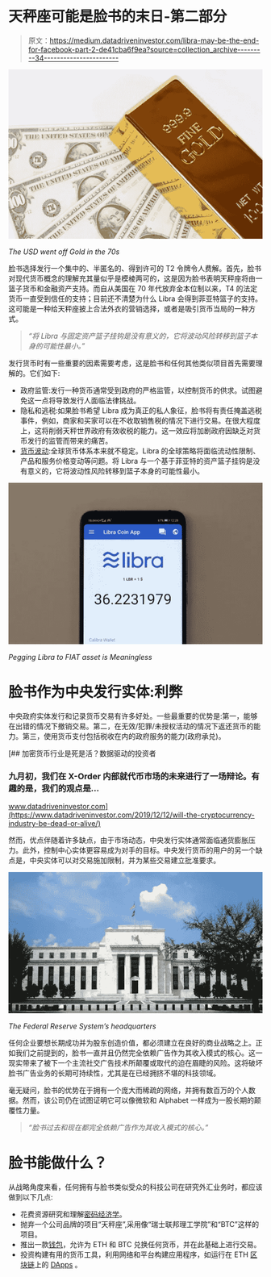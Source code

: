 # 天秤座可能是脸书的末日-第二部分

> 原文：<https://medium.datadriveninvestor.com/libra-may-be-the-end-for-facebook-part-2-de41cba6f9ea?source=collection_archive---------34----------------------->

![](img/7a5482ad9038f9bf5305adde2d3cf192.png)

*The USD went off Gold in the 70s*

脸书选择发行一个集中的、半匿名的、得到许可的 T2 令牌令人费解。首先，脸书对现代货币概念的理解充其量似乎是模棱两可的，这是因为脸书表明天秤座将由一篮子货币和金融资产支持。而自从美国在 70 年代放弃金本位制以来，T4 的法定货币一直受到信任的支持；目前还不清楚为什么 Libra 会得到菲亚特篮子的支持。这可能是一种给天秤座披上合法外衣的营销选择，或者是吸引货币当局的一种方式。

> *“将 Libra 与固定资产篮子挂钩是没有意义的，它将波动风险转移到篮子本身的可能性最小。”*

发行货币时有一些重要的因素需要考虑，这是脸书和任何其他类似项目首先需要理解的。它们如下:

*   政府监管:发行一种货币通常受到政府的严格监管，以控制货币的供求。试图避免这一点将导致发行人面临法律挑战。
*   隐私和逃税:如果脸书希望 Libra 成为真正的私人象征，脸书将有责任掩盖逃税事件，例如，商家和买家可以在不收取销售税的情况下进行交易。在很大程度上，这将削弱天秤世界政府有效收税的能力。这一效应将加剧政府因缺乏对货币发行的监管而带来的痛苦。
*   [货币波动](https://www.kantox.com/en/glossary/currency-volatility/):全球货币体系本来就不稳定。Libra 的全球策略将面临流动性限制、产品和服务价格变动等问题。将 Libra 与一个基于菲亚特的资产篮子挂钩是没有意义的，它将波动性风险转移到篮子本身的可能性最小。

![](img/5c09e5cb5368dc9ecbb8359402e41f6b.png)

*Pegging Libra to FIAT asset is Meaningless*

# 脸书作为中央发行实体:利弊

中央政府实体发行和记录货币交易有许多好处。一些最重要的优势是:第一，能够在出错的情况下撤销交易。第二，在无效/犯罪/未授权活动的情况下返还货币的能力。第三，使用货币支付包括税收在内的政府服务的能力(政府承兑)。

[](https://www.datadriveninvestor.com/2019/12/12/will-the-cryptocurrency-industry-be-dead-or-alive/) [## 加密货币行业是死是活？数据驱动的投资者

### 九月初，我们在 X-Order 内部就代币市场的未来进行了一场辩论。有趣的是，我们的观点是…

www.datadriveninvestor.com](https://www.datadriveninvestor.com/2019/12/12/will-the-cryptocurrency-industry-be-dead-or-alive/) 

然而，优点伴随着许多缺点，由于市场动态，中央发行实体通常面临通货膨胀压力。此外，控制中心实体更容易成为对手的目标。中央发行货币的用户的另一个缺点是，中央实体可以对交易施加限制，并为某些交易建立批准要求。

![](img/c6b8c2b036caee5ca145eefc3e3bddab.png)

*The Federal Reserve System’s headquarters*

任何企业要想长期成功并为股东创造价值，都必须建立在良好的商业战略之上。正如我们之前提到的，脸书一直并且仍然完全依赖广告作为其收入模式的核心。这一现实带来了被下一个主流社交广告技术所颠覆或取代的迫在眉睫的风险。这将破坏脸书广告业务的长期可持续性，尤其是在已经拥挤不堪的科技领域。

毫无疑问，脸书的优势在于拥有一个庞大而稀疏的网络，并拥有数百万的个人数据。然而，该公司仍在试图证明它可以像微软和 Alphabet 一样成为一股长期的颠覆性力量。

> *“脸书过去和现在都完全依赖广告作为其收入模式的核心。”*

# 脸书能做什么？

从战略角度来看，任何拥有与脸书类似受众的科技公司在研究外汇业务时，都应该做到以下几点:

*   花费资源研究和理解[密码经济学](https://blockgeeks.com/guides/what-is-cryptoeconomics/)。
*   抛弃一个公司品牌的项目“天秤座”,采用像“瑞士联邦理工学院”和“BTC”这样的项目。
*   推出一款[钱包](https://www.datadriveninvestor.com/glossary/wallet/)，允许为 ETH 和 BTC 兑换任何货币，并在此基础上进行交易。
*   投资构建有用的货币工具，利用网络和平台构建应用程序，如运行在 ETH [区块链](https://www.datadriveninvestor.com/glossary/blockchain/)上的 [DApps](https://en.wikipedia.org/wiki/Decentralized_application) 。